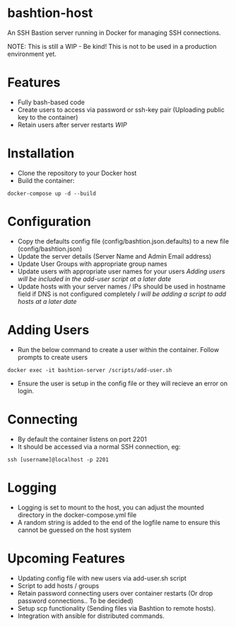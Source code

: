 # bashtion-host
An SSH Bastion server running in Docker for managing SSH connections.

NOTE: This is still a WIP - Be kind! This is not to be used in a production environment yet.

# Features
* Fully bash-based code
* Create users to access via password or ssh-key pair (Uploading public key to the container)
* Retain users after server restarts *WIP*

# Installation
* Clone the repository to your Docker host
* Build the container:
```
docker-compose up -d --build
```

# Configuration
* Copy the defaults config file (config/bashtion.json.defaults) to a new file (config/bashtion.json)
* Update the server details (Server Name and Admin Email address)
* Update User Groups with appropriate group names
* Update users with appropriate user names for your users *Adding users will be included in the add-user script at a later date*
* Update hosts with your server names / IPs should be used in hostname field if DNS is not configured completely *I will be adding a script to add hosts at a later date*

# Adding Users
* Run the below command to create a user within the container. Follow prompts to create users
```
docker exec -it bashtion-server /scripts/add-user.sh
```
* Ensure the user is setup in the config file or they will recieve an error on login.

# Connecting
* By default the container listens on port 2201
* It should be accessed via a normal SSH connection, eg:
```
ssh [username]@localhost -p 2201
```

# Logging
* Logging is set to mount to the host, you can adjust the mounted directory in the docker-compose.yml file
* A random string is added to the end of the logfile name to ensure this cannot be guessed on the host system

# Upcoming Features
* Updating config file with new users via add-user.sh script
* Script to add hosts / groups
* Retain password connecting users over container restarts (Or drop password connections.. To be decided)
* Setup scp functionality (Sending files via Bashtion to remote hosts).
* Integration with ansible for distributed commands.
